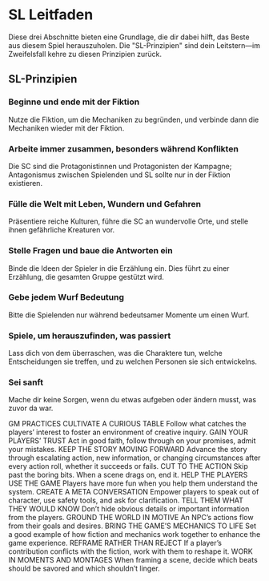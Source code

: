 # SL Leitfaden

Diese drei Abschnitte bieten eine Grundlage, die dir dabei hilft, das Beste aus diesem Spiel herauszuholen.
Die "SL-Prinzipien" sind dein Leitstern—im Zweifelsfall kehre zu diesen Prinzipien zurück.

## SL-Prinzipien

### Beginne und ende mit der Fiktion
Nutze die Fiktion, um die Mechaniken zu begründen, und verbinde dann die Mechaniken wieder mit der Fiktion.

### Arbeite immer zusammen, besonders während Konflikten
Die SC sind die Protagonistinnen und Protagonisten der Kampagne; Antagonismus zwischen Spielenden und SL sollte nur in der Fiktion existieren.

### Fülle die Welt mit Leben, Wundern und Gefahren
Präsentiere reiche Kulturen, führe die SC an wundervolle Orte, und stelle ihnen gefährliche Kreaturen vor.

### Stelle Fragen und baue die Antworten ein
Binde die Ideen der Spieler in die Erzählung ein. Dies führt zu einer Erzählung, die gesamten Gruppe gestützt wird.

### Gebe jedem Wurf Bedeutung
Bitte die Spielenden nur während bedeutsamer Momente um einen Wurf.

### Spiele, um herauszufinden, was passiert
Lass dich von dem überraschen, was die Charaktere tun, welche Entscheidungen sie treffen, und zu welchen Personen sie sich entwickelns.

### Sei sanft
Mache dir keine Sorgen, wenn du etwas aufgeben oder ändern musst, was zuvor da war.


GM PRACTICES
CULTIVATE A CURIOUS TABLE
Follow what catches the players’ interest to foster an 
environment of creative inquiry.
GAIN YOUR PLAYERS’ TRUST
Act in good faith, follow through on your promises, admit your 
mistakes.
KEEP THE STORY MOVING FORWARD
Advance the story through escalating action, new information, 
or changing circumstances after every action roll, whether it 
succeeds or fails.
CUT TO THE ACTION
Skip past the boring bits. When a scene drags on, end it.
HELP THE PLAYERS USE THE GAME
Players have more fun when you help them understand the 
system.
CREATE A META CONVERSATION
Empower players to speak out of character, use safety tools, and 
ask for clarification.
TELL THEM WHAT THEY WOULD KNOW
Don’t hide obvious details or important information from the 
players.
GROUND THE WORLD IN MOTIVE
An NPC’s actions flow from their goals and desires.
BRING THE GAME’S MECHANICS TO LIFE
Set a good example of how fiction and mechanics work together 
to enhance the game experience.
REFRAME RATHER THAN REJECT
If a player’s contribution conflicts with the fiction, work with 
them to reshape it.
WORK IN MOMENTS AND MONTAGES
When framing a scene, decide which beats should be savored 
and which shouldn’t linger.